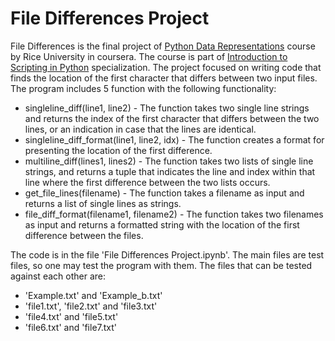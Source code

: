 # File Differences Project
File Differences is the final project of [Python Data Representations](https://www.coursera.org/learn/python-representation) course by Rice University in coursera. The course is part of [Introduction to Scripting in Python](https://www.coursera.org/specializations/introduction-scripting-in-python) specialization.
The project focused on writing code that finds the location of the first character that differs between two input files.
The program includes 5 function with the following functionality:

* singleline_diff(line1, line2) - The function takes two single line strings and returns the index of the first character that differs between the two lines, or an indication in case that the lines are identical.
* singleline_diff_format(line1, line2, idx) - The function creates a format for presenting the location of the first difference.
* multiline_diff(lines1, lines2) - The function takes two lists of single line strings, and returns a tuple that indicates the line and index within that line where the first difference between the two lists occurs.
* get_file_lines(filename) - The function takes a filename as input and returns a list of single lines as strings.
* file_diff_format(filename1, filename2) - The function takes two filenames as input and returns a formatted string with the location of the first difference between the files.

The code is in the file 'File Differences Project.ipynb'. 
The main files are test files, so one may test the program with them. The files that can be tested against each other are:
* 'Example.txt' and 'Example_b.txt'
* 'file1.txt', 'file2.txt' and 'file3.txt'
* 'file4.txt' and 'file5.txt'
* 'file6.txt' and 'file7.txt'
